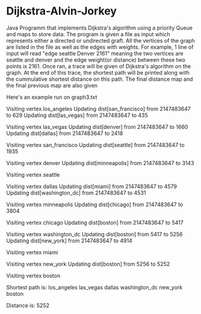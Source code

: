 # Dijkstra-Alvin-Jorkey

Java Programm that implements Dijkstra's algorithm using a priority Queue and maps to store data. The program is given a file as input which represents either a directed or undirected graft. All the vertices of the graph are listed in the file as well as the edges with weights. For example, 1 line of input will read "edge seattle Denver 2161" meaning the two vertices are seattle and denver and the edge weight(or distance) between these two points is 2161. Once ran, a trace will be given of Dijkstra's algorithm on the graph. At the end of this trace, the shortest path will be printed along with the cummulative shortest distance on this path. The final distance map and the final previous map are also given

Here's an example run on graph3.txt

Visiting vertex los_angeles
  Updating dist[san_francisco] from 2147483647 to 629
  Updating dist[las_vegas] from 2147483647 to 435

Visiting vertex las_vegas
  Updating dist[denver] from 2147483647 to 1660
  Updating dist[dallas] from 2147483647 to 2418

Visiting vertex san_francisco
  Updating dist[seattle] from 2147483647 to 1935

Visiting vertex denver
  Updating dist[minneapolis] from 2147483647 to 3143

Visiting vertex seattle

Visiting vertex dallas
  Updating dist[miami] from 2147483647 to 4579
  Updating dist[washington_dc] from 2147483647 to 4531

Visiting vertex minneapolis
  Updating dist[chicago] from 2147483647 to 3804

Visiting vertex chicago
  Updating dist[boston] from 2147483647 to 5417

Visiting vertex washington_dc
  Updating dist[boston] from 5417 to 5256
  Updating dist[new_york] from 2147483647 to 4914

Visiting vertex miami

Visiting vertex new_york
  Updating dist[boston] from 5256 to 5252

Visiting vertex boston

Shortest path is: los_angeles las_vegas dallas washington_dc new_york boston

Distance is: 5252
